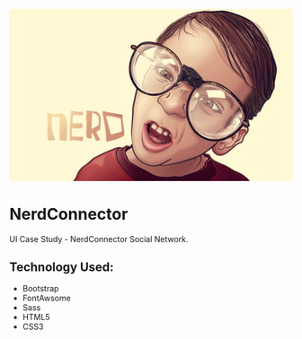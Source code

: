 ![Vue-Inbox](img/nerd_bkgd.jpg)
# NerdConnector
UI Case Study - NerdConnector Social Network.

## Technology Used:
- Bootstrap
- FontAwsome
- Sass
- HTML5
- CSS3 


